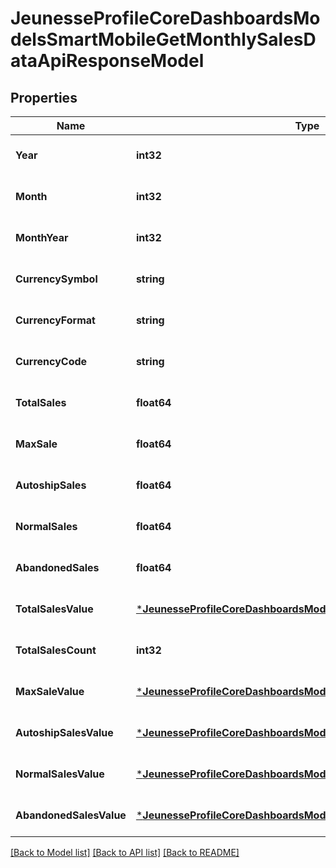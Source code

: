 # JeunesseProfileCoreDashboardsModelsSmartMobileGetMonthlySalesDataApiResponseModel

## Properties
Name | Type | Description | Notes
------------ | ------------- | ------------- | -------------
**Year** | **int32** |  | [optional] [default to null]
**Month** | **int32** |  | [optional] [default to null]
**MonthYear** | **int32** |  | [optional] [default to null]
**CurrencySymbol** | **string** |  | [optional] [default to null]
**CurrencyFormat** | **string** |  | [optional] [default to null]
**CurrencyCode** | **string** |  | [optional] [default to null]
**TotalSales** | **float64** |  | [optional] [default to null]
**MaxSale** | **float64** |  | [optional] [default to null]
**AutoshipSales** | **float64** |  | [optional] [default to null]
**NormalSales** | **float64** |  | [optional] [default to null]
**AbandonedSales** | **float64** |  | [optional] [default to null]
**TotalSalesValue** | [***JeunesseProfileCoreDashboardsModelsSmartMobileCurrencyModel**](Jeunesse.Profile.Core.Dashboards.Models.SmartMobile.CurrencyModel.md) |  | [optional] [default to null]
**TotalSalesCount** | **int32** |  | [optional] [default to null]
**MaxSaleValue** | [***JeunesseProfileCoreDashboardsModelsSmartMobileCurrencyModel**](Jeunesse.Profile.Core.Dashboards.Models.SmartMobile.CurrencyModel.md) |  | [optional] [default to null]
**AutoshipSalesValue** | [***JeunesseProfileCoreDashboardsModelsSmartMobileCurrencyModel**](Jeunesse.Profile.Core.Dashboards.Models.SmartMobile.CurrencyModel.md) |  | [optional] [default to null]
**NormalSalesValue** | [***JeunesseProfileCoreDashboardsModelsSmartMobileCurrencyModel**](Jeunesse.Profile.Core.Dashboards.Models.SmartMobile.CurrencyModel.md) |  | [optional] [default to null]
**AbandonedSalesValue** | [***JeunesseProfileCoreDashboardsModelsSmartMobileCurrencyModel**](Jeunesse.Profile.Core.Dashboards.Models.SmartMobile.CurrencyModel.md) |  | [optional] [default to null]

[[Back to Model list]](../README.md#documentation-for-models) [[Back to API list]](../README.md#documentation-for-api-endpoints) [[Back to README]](../README.md)


